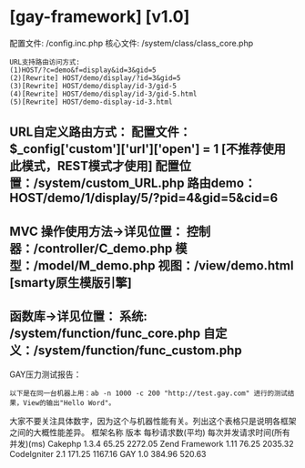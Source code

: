 [gay-framework] [v1.0]
=============
配置文件: /config.inc.php
核心文件: /system/class/class_core.php

    URL支持路由访问方式:
    (1)HOST/?c=demo&f=display&id=3&gid=5
    (2)[Rewrite] HOST/demo/display/?id=3&gid=5
    (3)[Rewrite] HOST/demo/display/id-3/gid-5
    (4)[Rewrite] HOST/demo/display/id-3/gid-5.html
    (5)[Rewrite] HOST/demo-display-id-3.html
URL自定义路由方式：
配置文件：$_config['custom']['url']['open'] = 1
[不推荐使用此模式，REST模式才使用]
配置位置：/system/custom_URL.php
路由demo：HOST/demo/1/display/5/?pid=4&gid=5&cid=6
----------------------------------------------------
MVC 操作使用方法->详见位置：
控制器：/controller/C_demo.php
模型：/model/M_demo.php
视图：/view/demo.html [smarty原生模版引擎]
----------------------------------------------------
函数库->详见位置：
系统: /system/function/func_core.php
自定义：/system/function/func_custom.php
----------------------------------------------------
GAY压力测试报告：

    以下是在同一台机器上用：ab -n 1000 -c 200 "http://test.gay.com" 进行的测试结果，View的输出"Hello Word"。

大家不要关注具体数字，因为这个与机器性能有关。列出这个表格只是说明各框架之间的大概性能差异。
 框架名称 	       版本 	   每秒请求数(平均) 	  每次并发请求时间(所有并发)(ms)
 Cakephp 	       1.3.4 	  65.25 	                      2272.05
 Zend Framework   1.11 	          76.25 	                      2035.32
 CodeIgniter 	        2.1 	         171.25 	                      1167.16
 GAY 	                1.0 	         384.96 	                      520.63
